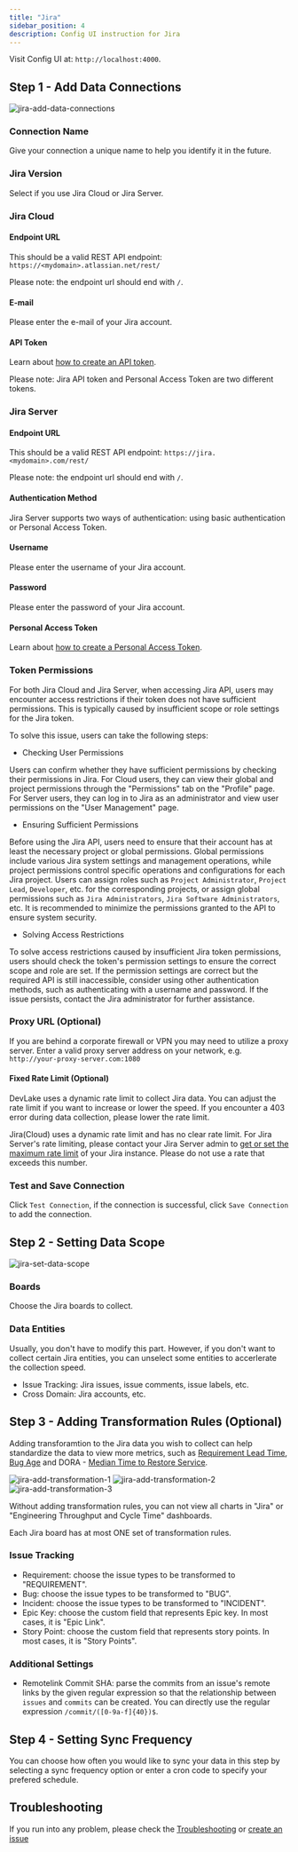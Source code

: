 ```yaml
---
title: "Jira"
sidebar_position: 4
description: Config UI instruction for Jira
---
```


Visit Config UI at: `http://localhost:4000`.

## Step 1 - Add Data Connections

![jira-add-data-connections](images/jira-create-a-connection.png)

### Connection Name

Give your connection a unique name to help you identify it in the future.

### Jira Version
Select if you use Jira Cloud or Jira Server. 

### Jira Cloud
#### Endpoint URL
This should be a valid REST API endpoint: `https://<mydomain>.atlassian.net/rest/`
  
Please note: the endpoint url should end with `/`.

#### E-mail
Please enter the e-mail of your Jira account.

#### API Token
Learn about [how to create an API token](https://support.atlassian.com/atlassian-account/docs/manage-api-tokens-for-your-atlassian-account/).

Please note: Jira API token and Personal Access Token are two different tokens.

### Jira Server
#### Endpoint URL
This should be a valid REST API endpoint: `https://jira.<mydomain>.com/rest/`

Please note: the endpoint url should end with `/`.

#### Authentication Method
Jira Server supports two ways of authentication: using basic authentication or Personal Access Token.

#### Username
Please enter the username of your Jira account.

#### Password
Please enter the password of your Jira account.

#### Personal Access Token
Learn about [how to create a Personal Access Token](https://confluence.atlassian.com/enterprise/using-personal-access-tokens-1026032365.html).

### Token Permissions
For both Jira Cloud and Jira Server, when accessing Jira API, users may encounter access restrictions if their token does not have sufficient permissions. This is typically caused by insufficient scope or role settings for the Jira token.

To solve this issue, users can take the following steps:

- Checking User Permissions

Users can confirm whether they have sufficient permissions by checking their permissions in Jira. For Cloud users, they can view their global and project permissions through the "Permissions" tab on the "Profile" page. For Server users, they can log in to Jira as an administrator and view user permissions on the "User Management" page.

- Ensuring Sufficient Permissions

Before using the Jira API, users need to ensure that their account has at least the necessary project or global permissions. Global permissions include various Jira system settings and management operations, while project permissions control specific operations and configurations for each Jira project. Users can assign roles such as `Project Administrator`, `Project Lead`, `Developer`, etc. for the corresponding projects, or assign global permissions such as `Jira Administrators`, `Jira Software Administrators`, etc. It is recommended to minimize the permissions granted to the API to ensure system security.

- Solving Access Restrictions

To solve access restrictions caused by insufficient Jira token permissions, users should check the token's permission settings to ensure the correct scope and role are set. If the permission settings are correct but the required API is still inaccessible, consider using other authentication methods, such as authenticating with a username and password. If the issue persists, contact the Jira administrator for further assistance.

### Proxy URL (Optional)

If you are behind a corporate firewall or VPN you may need to utilize a proxy server. Enter a valid proxy server address on your network, e.g. `http://your-proxy-server.com:1080`

#### Fixed Rate Limit (Optional)

DevLake uses a dynamic rate limit to collect Jira data. You can adjust the rate limit if you want to increase or lower the speed. If you encounter a 403 error during data collection, please lower the rate limit.

Jira(Cloud) uses a dynamic rate limit and has no clear rate limit. For Jira Server's rate limiting, please contact your Jira Server admin to [get or set the maximum rate limit](https://repository.prace-ri.eu/git/help/security/rate_limits.md) of your Jira instance. Please do not use a rate that exceeds this number.

### Test and Save Connection

Click `Test Connection`, if the connection is successful, click `Save Connection` to add the connection.

## Step 2 - Setting Data Scope

![jira-set-data-scope](images/jira-set-data-scope.png)

### Boards

Choose the Jira boards to collect.

### Data Entities

Usually, you don't have to modify this part. However, if you don't want to collect certain Jira entities, you can unselect some entities to accerlerate the collection speed.

- Issue Tracking: Jira issues, issue comments, issue labels, etc.
- Cross Domain: Jira accounts, etc.

## Step 3 - Adding Transformation Rules (Optional)
Adding transforamtion to the Jira data you wish to collect can help standardize the data to view more metrics, such as [Requirement Lead Time](https://devlake.apache.org/docs/Metrics/RequirementLeadTime), [Bug Age](https://devlake.apache.org/docs/Metrics/BugAge) and DORA - [Median Time to Restore Service](https://devlake.apache.org/docs/Metrics/MTTR).

![jira-add-transformation-1](images/jira-set-transformation1.png)
![jira-add-transformation-2](images/jira-set-transformation2.png)
![jira-add-transformation-3](images/jira-set-transformation3.png)


Without adding transformation rules, you can not view all charts in "Jira" or "Engineering Throughput and Cycle Time" dashboards.<br/>

Each Jira board has at most ONE set of transformation rules.


### Issue Tracking

- Requirement: choose the issue types to be transformed to "REQUIREMENT".
- Bug: choose the issue types to be transformed to "BUG".
- Incident: choose the issue types to be transformed to "INCIDENT".
- Epic Key: choose the custom field that represents Epic key. In most cases, it is "Epic Link".
- Story Point: choose the custom field that represents story points. In most cases, it is "Story Points".

### Additional Settings

- Remotelink Commit SHA: parse the commits from an issue's remote links by the given regular expression so that the relationship between `issues` and `commits` can be created. You can directly use the regular expression `/commit/([0-9a-f]{40})$`.

## Step 4 - Setting Sync Frequency

You can choose how often you would like to sync your data in this step by selecting a sync frequency option or enter a cron code to specify your prefered schedule.

## Troubleshooting

If you run into any problem, please check the [Troubleshooting](/Troubleshooting/Configuration.md) or [create an issue](https://github.com/apache/incubator-devlake/issues)
